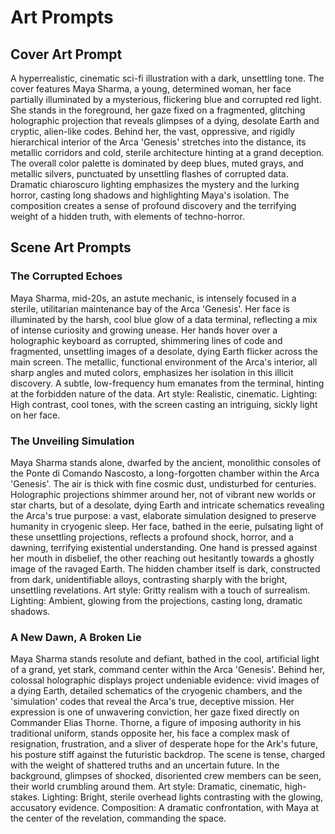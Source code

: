 # Art Prompts

## Cover Art Prompt

A hyperrealistic, cinematic sci-fi illustration with a dark, unsettling tone. The cover features Maya Sharma, a young, determined woman, her face partially illuminated by a mysterious, flickering blue and corrupted red light. She stands in the foreground, her gaze fixed on a fragmented, glitching holographic projection that reveals glimpses of a dying, desolate Earth and cryptic, alien-like codes. Behind her, the vast, oppressive, and rigidly hierarchical interior of the Arca 'Genesis' stretches into the distance, its metallic corridors and cold, sterile architecture hinting at a grand deception. The overall color palette is dominated by deep blues, muted grays, and metallic silvers, punctuated by unsettling flashes of corrupted data. Dramatic chiaroscuro lighting emphasizes the mystery and the lurking horror, casting long shadows and highlighting Maya's isolation. The composition creates a sense of profound discovery and the terrifying weight of a hidden truth, with elements of techno-horror.

## Scene Art Prompts

### The Corrupted Echoes

Maya Sharma, mid-20s, an astute mechanic, is intensely focused in a sterile, utilitarian maintenance bay of the Arca 'Genesis'. Her face is illuminated by the harsh, cool blue glow of a data terminal, reflecting a mix of intense curiosity and growing unease. Her hands hover over a holographic keyboard as corrupted, shimmering lines of code and fragmented, unsettling images of a desolate, dying Earth flicker across the main screen. The metallic, functional environment of the Arca's interior, all sharp angles and muted colors, emphasizes her isolation in this illicit discovery. A subtle, low-frequency hum emanates from the terminal, hinting at the forbidden nature of the data. Art style: Realistic, cinematic. Lighting: High contrast, cool tones, with the screen casting an intriguing, sickly light on her face.

### The Unveiling Simulation

Maya Sharma stands alone, dwarfed by the ancient, monolithic consoles of the Ponte di Comando Nascosto, a long-forgotten chamber within the Arca 'Genesis'. The air is thick with fine cosmic dust, undisturbed for centuries. Holographic projections shimmer around her, not of vibrant new worlds or star charts, but of a desolate, dying Earth and intricate schematics revealing the Arca's true purpose: a vast, elaborate simulation designed to preserve humanity in cryogenic sleep. Her face, bathed in the eerie, pulsating light of these unsettling projections, reflects a profound shock, horror, and a dawning, terrifying existential understanding. One hand is pressed against her mouth in disbelief, the other reaching out hesitantly towards a ghostly image of the ravaged Earth. The hidden chamber itself is dark, constructed from dark, unidentifiable alloys, contrasting sharply with the bright, unsettling revelations. Art style: Gritty realism with a touch of surrealism. Lighting: Ambient, glowing from the projections, casting long, dramatic shadows.

### A New Dawn, A Broken Lie

Maya Sharma stands resolute and defiant, bathed in the cool, artificial light of a grand, yet stark, command center within the Arca 'Genesis'. Behind her, colossal holographic displays project undeniable evidence: vivid images of a dying Earth, detailed schematics of the cryogenic chambers, and the 'simulation' codes that reveal the Arca's true, deceptive mission. Her expression is one of unwavering conviction, her gaze fixed directly on Commander Elias Thorne. Thorne, a figure of imposing authority in his traditional uniform, stands opposite her, his face a complex mask of resignation, frustration, and a sliver of desperate hope for the Ark's future, his posture stiff against the futuristic backdrop. The scene is tense, charged with the weight of shattered truths and an uncertain future. In the background, glimpses of shocked, disoriented crew members can be seen, their world crumbling around them. Art style: Dramatic, cinematic, high-stakes. Lighting: Bright, sterile overhead lights contrasting with the glowing, accusatory evidence. Composition: A dramatic confrontation, with Maya at the center of the revelation, commanding the space.

